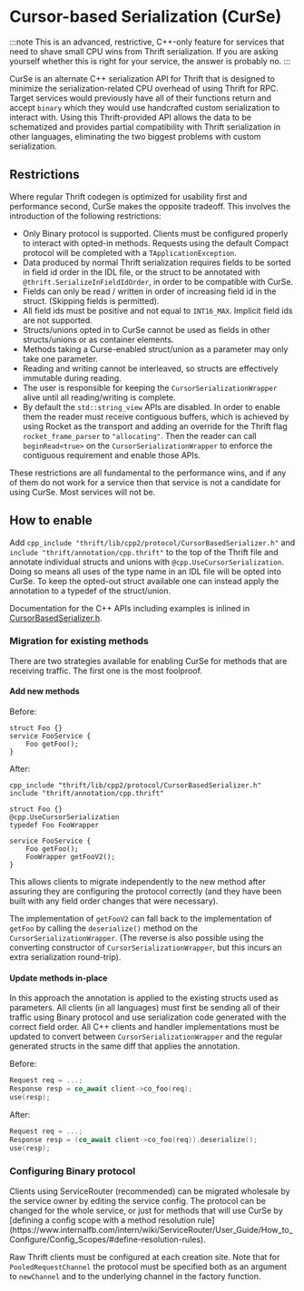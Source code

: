 # Cursor-based Serialization (CurSe)

:::note
This is an advanced, restrictive, C++-only feature for services that need to shave small CPU wins from Thrift serialization. If you are asking yourself whether this is right for your service, the answer is probably no.
:::

CurSe is an alternate C++ serialization API for Thrift that is designed to minimize the serialization-related CPU overhead of using Thrift for RPC. Target services would previously have all of their functions return and accept `binary` which they would use handcrafted custom serialization to interact with. Using this Thrift-provided API allows the data to be schematized and provides partial compatibility with Thrift serialization in other languages, eliminating the two biggest problems with custom serialization.

## Restrictions

Where regular Thrift codegen is optimized for usability first and performance second, CurSe makes the opposite tradeoff. This involves the introduction of the following restrictions:

- Only Binary protocol is supported. Clients must be configured properly to interact with opted-in methods. Requests using the default Compact protocol will be completed with a `TApplicationException`.
- Data produced by normal Thrift serialization requires fields to be sorted in field id order in the IDL file, or the struct to be annotated with `@thrift.SerializeInFieldIdOrder`, in order to be compatible with CurSe.
- Fields can only be read / written in order of increasing field id in the struct. (Skipping fields is permitted).
- All field ids must be positive and not equal to `INT16_MAX`. Implicit field ids are not supported.
- Structs/unions opted in to CurSe cannot be used as fields in other structs/unions or as container elements.
- Methods taking a Curse-enabled struct/union as a parameter may only take one parameter.
- Reading and writing cannot be interleaved, so structs are effectively immutable during reading.
- The user is responsible for keeping the `CursorSerializationWrapper` alive until all reading/writing is complete.
- By default the `std::string_view` APIs are disabled. In order to enable them the reader must receive contiguous buffers, which is achieved by using Rocket as the transport and adding an override for the Thrift flag `rocket_frame_parser` to `"allocating"`. Then the reader can call `beginRead<true>` on the `CursorSerializationWrapper` to enforce the contiguous requirement and enable those APIs.


These restrictions are all fundamental to the performance wins, and if any of them do not work for a service then that service is not a candidate for using CurSe. Most services will not be.

## How to enable

Add `cpp_include "thrift/lib/cpp2/protocol/CursorBasedSerializer.h"` and `include "thrift/annotation/cpp.thrift"` to the top of the Thrift file and annotate individual structs and unions with `@cpp.UseCursorSerialization`. Doing so means all uses of the type name in an IDL file will be opted into CurSe. To keep the opted-out struct available one can instead apply the annotation to a typedef of the struct/union.

Documentation for the C++ APIs including examples is inlined in [CursorBasedSerializer.h](https://github.com/facebook/fbthrift/blob/main/thrift/lib/cpp2/protocol/CursorBasedSerializer.h).

### Migration for existing methods

There are two strategies available for enabling CurSe for methods that are receiving traffic. The first one is the most foolproof.

#### Add new methods

Before:
```thrift
struct Foo {}
service FooService {
    Foo getFoo();
}
```

After:
```thrift
cpp_include "thrift/lib/cpp2/protocol/CursorBasedSerializer.h"
include "thrift/annotation/cpp.thrift"

struct Foo {}
@cpp.UseCursorSerialization
typedef Foo FooWrapper

service FooService {
    Foo getFoo();
    FooWrapper getFooV2();
}
```

This allows clients to migrate independently to the new method after assuring they are configuring the protocol correctly (and they have been built with any field order changes that were necessary).

The implementation of `getFooV2` can fall back to the implementation of `getFoo` by calling the `deserialize()` method on the `CursorSerializationWrapper`. (The reverse is also possible using the converting constructor of `CursorSerializationWrapper`, but this incurs an extra serialization round-trip).

#### Update methods in-place

In this approach the annotation is applied to the existing structs used as parameters. All clients (in all languages) must first be sending all of their traffic using Binary protocol and use serialization code generated with the correct field order. All C++ clients and handler implementations must be updated to convert between `CursorSerializationWrapper` and the regular generated structs in the same diff that applies the annotation.

Before:
```cpp
Request req = ...;
Response resp = co_await client->co_foo(req);
use(resp);
```

After:
```cpp
Request req = ...;
Response resp = (co_await client->co_foo(req)).deserialize();
use(resp);
```

### Configuring Binary protocol

<FbInternalOnly>
Clients using ServiceRouter (recommended) can be migrated wholesale by the service owner by editing the service config. The protocol can be changed for the whole service, or just for methods that will use CurSe by [defining a config scope with a method resolution rule](https://www.internalfb.com/intern/wiki/ServiceRouter/User_Guide/How_to_Configure/Config_Scopes/#define-resolution-rules).
</FbInternalOnly>

Raw Thrift clients must be configured at each creation site. Note that for `PooledRequestChannel` the protocol must be specified both as an argument to `newChannel` and to the underlying channel in the factory function.
